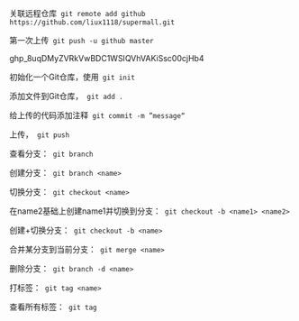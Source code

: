 

关联远程仓库` git remote add github https://github.com/liux1118/supermall.git`

第一次上传` git push -u github master`

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

初始化一个Git仓库，使用` git init`

添加文件到Git仓库，` git add .`

给上传的代码添加注释` git commit -m ”message“`

上传，` git push`



查看分支：` git branch`

创建分支：` git branch <name>`

切换分支：` git checkout <name>`

在name2基础上创建name1并切换到分支：` git checkout -b <name1> <name2>`

创建+切换分支：` git checkout -b <name>`

合并某分支到当前分支：` git merge <name>`

删除分支：` git branch -d <name>`

打标签：` git tag <name>`

查看所有标签：` git tag`